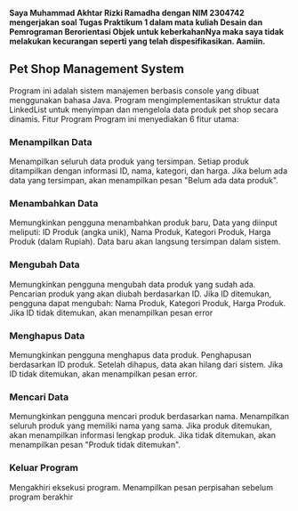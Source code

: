 **Saya Muhammad Akhtar Rizki Ramadha dengan NIM 2304742 mengerjakan
soal Tugas Praktikum 1 dalam mata kuliah Desain dan Pemrograman Berorientasi Objek
untuk keberkahanNya maka saya tidak melakukan kecurangan seperti yang telah dispesifikasikan. Aamiin.**


## Pet Shop Management System
Program ini adalah sistem manajemen berbasis console yang dibuat menggunakan bahasa Java. Program mengimplementasikan struktur data LinkedList untuk menyimpan dan mengelola data produk pet shop secara dinamis.
Fitur Program
Program ini menyediakan 6 fitur utama:

### Menampilkan Data
Menampilkan seluruh data produk yang tersimpan. 
Setiap produk ditampilkan dengan informasi ID, nama, kategori, dan harga. 
Jika belum ada data yang tersimpan, akan menampilkan pesan "Belum ada data produk". 

### Menambahkan Data
Memungkinkan pengguna menambahkan produk baru, 
Data yang diinput meliputi:
ID Produk (angka unik), 
Nama Produk, 
Kategori Produk, 
Harga Produk (dalam Rupiah). 
Data baru akan langsung tersimpan dalam sistem. 

### Mengubah Data
Memungkinkan pengguna mengubah data produk yang sudah ada. 
Pencarian produk yang akan diubah berdasarkan ID. 
Jika ID ditemukan, pengguna dapat mengubah:
Nama Produk, 
Kategori Produk, 
Harga Produk.
Jika ID tidak ditemukan, akan menampilkan pesan error

### Menghapus Data
Memungkinkan pengguna menghapus data produk. 
Penghapusan berdasarkan ID produk. 
Setelah dihapus, data akan hilang dari sistem.
Jika ID tidak ditemukan, akan menampilkan pesan error.

### Mencari Data
Memungkinkan pengguna mencari produk berdasarkan nama. 
Menampilkan seluruh produk yang memiliki nama yang sama. 
Jika produk ditemukan, akan menampilkan informasi lengkap produk. 
Jika tidak ditemukan, akan menampilkan pesan "Produk tidak ditemukan".

### Keluar Program
Mengakhiri eksekusi program.
Menampilkan pesan perpisahan sebelum program berakhir
